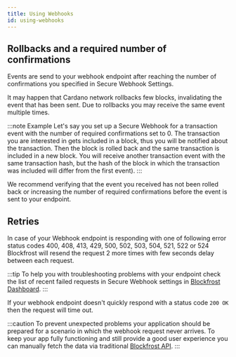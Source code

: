 ```yaml
---
title: Using Webhooks
id: using-webhooks
---
```


## Rollbacks and a required number of confirmations

Events are send to your webhook endpoint after reaching the number of confirmations you specified in Secure Webhook Settings.

It may happen that Cardano network rollbacks few blocks, invalidating the event that has been sent. Due to rollbacks you may receive the same event multiple times.

:::note Example
Let's say you set up a Secure Webhook for a transaction event with the number of required confirmations set to 0. The transaction you are interested in gets included in a block, thus you will be notified about the transaction. Then the block is rolled back and the same transaction is included in a new block. You will receive another transaction event with the same transaction hash, but the hash of the block in which the transaction was included will differ from the first event).
:::

We recommend verifying that the event you received has not been rolled back or increasing the number of required confirmations before the event is sent to your endpoint.

## Retries

In case of your Webhook endpoint is responding with one of following error status codes 400, 408, 413, 429, 500, 502, 503, 504, 521, 522 or 524 Blockfrost will resend the request 2 more times with few seconds delay between each request.

:::tip
To help you with troubleshooting problems with your endpoint check the list of recent failed requests in Secure Webhook settings in [Blockfrost Dashboard](https://blockfrost.io/dashboard).
:::

If your webhook endpoint doesn't quickly respond with a status code `200 OK` then the request will time out.

:::caution
To prevent unexpected problems your application should be prepared for a scenario in which the webhook request never arrives.
To keep your app fully functioning and still provide a good user experience you can manually fetch the data via traditional [Blockfrost API](https://docs.blockfrost.io).
:::

